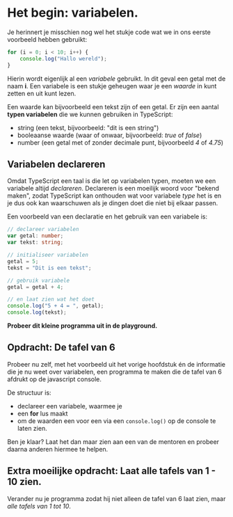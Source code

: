 
# Het begin: variabelen.

Je herinnert je misschien nog wel het stukje code wat we in ons eerste voorbeeld hebben gebruikt:

```typescript
for (i = 0; i < 10; i++) {
    console.log("Hallo wereld");
}
```

Hierin wordt eigenlijk al een *variabele* gebruikt. In dit geval een getal met de naam **i**. Een variabele is een stukje geheugen waar je een *waarde* in kunt zetten en uit kunt lezen.

Een waarde kan bijvoorbeeld een tekst zijn of een getal. Er zijn een aantal **typen variabelen** die we kunnen gebruiken in TypeScript:

* string (een tekst, bijvoorbeeld: "dit is een string")
* booleaanse waarde (waar of onwaar, bijvoorbeeld: *true* of *false*)
* number (een getal met of zonder decimale punt, bijvoorbeeld *4* of *4.75*)

## Variabelen declareren

Omdat TypeScript een taal is die let op variabelen typen, moeten we een variabele altijd *declareren*. Declareren is een moeilijk woord voor "bekend maken", zodat TypeScript kan onthouden wat voor variabele *type* het is en je dus ook kan waarschuwen als je dingen doet die niet bij elkaar passen.

Een voorbeeld van een declaratie en het gebruik van een variabele is:

```typescript
// declareer variabelen
var getal: number;
var tekst: string;

// initialiseer variabelen
getal = 5;
tekst = "Dit is een tekst";

// gebruik variabele
getal = getal + 4;

// en laat zien wat het doet
console.log("5 + 4 = ", getal);
console.log(tekst);
```

**Probeer dit kleine programma uit in de playground.**

## Opdracht: De tafel van 6

Probeer nu zelf, met het voorbeeld uit het vorige hoofdstuk én de informatie die je nu weet over variabelen, een programma te maken die de tafel van 6 afdrukt op de javascript console.

De structuur is:

* declareer een variabele, waarmee je
* een **for** lus maakt
* om de waarden een voor een via een `console.log()` op de console te laten zien.

Ben je klaar? Laat het dan maar zien aan een van de mentoren en probeer daarna anderen hiermee te helpen.

## Extra moeilijke opdracht: Laat alle tafels van 1 - 10 zien.

Verander nu je programma zodat hij niet alleen de tafel van 6 laat zien, maar *alle tafels van 1 tot 10*.
